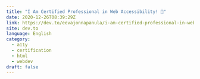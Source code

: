 ```yaml
---
title: "I Am Certified Professional in Web Accessibility! 🎉"
date: 2020-12-26T08:39:29Z
link: https://dev.to/eevajonnapanula/i-am-certified-professional-in-web-accessibility-2aan?utm_medium=RSS&utm_source=news.12bit.vn
site: dev.to
language: English
category:
  - a11y
  - certification
  - html
  - webdev
draft: false
---
```

